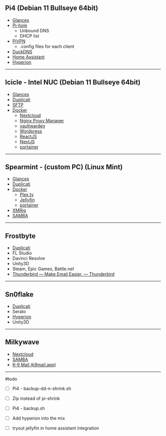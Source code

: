 ## Pi4 (Debian 11 Bullseye 64bit)
- [Glances](Glances.md)
- [Pi-hole](Pi-hole.md)
	- Unbound DNS
	- DHCP list
- [PiVPN](PiVPN.md)
	- .config files for each client
- [DuckDNS](DuckDNS.md)
- [Home Assistant](Home%20Assistant.md)
- [Hyperion](Hyperion.md)

---
## Icicle - Intel NUC (Debian 11 Bullseye 64bit)
- [Glances](Glances.md)
- [Duplicati](Duplicati.md)
- [SFTP](SFTP.md)
- [Docker](Docker.md)
	- [Nextcloud](Nextcloud.md)
	- [Nginx Proxy Manager](Nginx%20Proxy%20Manager.md)
	- [vaultwarden](vaultwarden.md)
	- [Wordpress](Wordpress.md)
	- [ReactJS](ReactJS.md)
	- [NextJS](NextJS.md)
	- [portainer](portainer.md)

---
## Spearmint - (custom PC) (Linux Mint)
- [Glances](Glances.md)
- [Duplicati](Duplicati.md)
- [Docker](Docker.md)
	- [Plex.tv](Plex.tv.md)
	- [Jellyfin](Jellyfin.md)
	- [portainer](portainer.md)
- [XMRig](XMRig.md)
- [SAMBA](SAMBA.md)

---
## Frostbyte
- [Duplicati](Duplicati.md) 
- FL Studio
- Davinci Resolve
- Unity3D
- Steam, Epic Games, Battle.net
- [Thunderbird — Make Email Easier. — Thunderbird](https://www.thunderbird.net/en-US/)

---
## Sn0flake
- [Duplicati](Duplicati.md)
- Serato
- [Hyperion](Hyperion.md)
- Unity3D

---
## Milkywave
- [Nextcloud](Nextcloud.md)
- [SAMBA](SAMBA.md)
- [K-9 Mail (k9mail.app)](https://k9mail.app/)

---
#todo
- [ ] Pi4 - backup-dd-n-shrink.sh
- [ ] Zip instead of pi-shrink
- [ ] Pi4 - backup.sh
- [ ] Add hyperion into the mix
- [ ] tryout jellyfin in home assistant integration 

